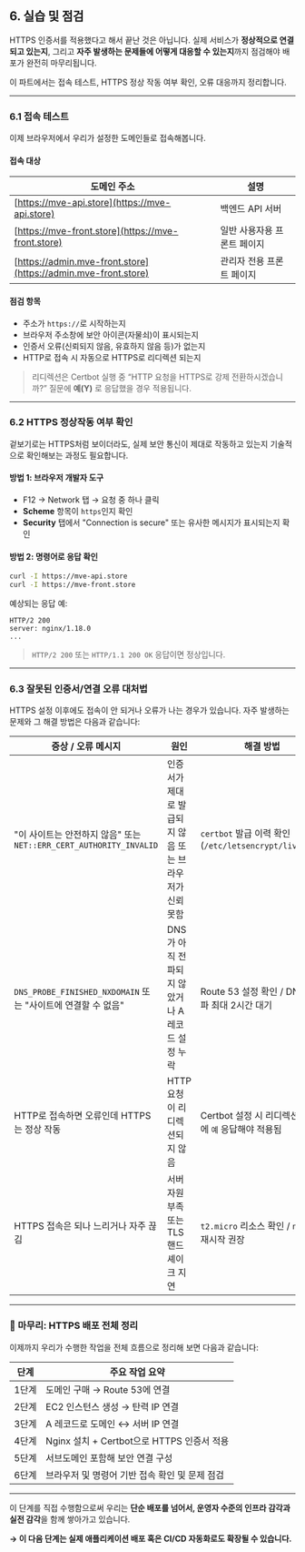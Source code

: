 ## 6. 실습 및 점검

HTTPS 인증서를 적용했다고 해서 끝난 것은 아닙니다.
실제 서비스가 **정상적으로 연결되고 있는지**, 그리고 **자주 발생하는 문제들에 어떻게 대응할 수 있는지**까지 점검해야 배포가 완전히 마무리됩니다.

이 파트에서는 접속 테스트, HTTPS 정상 작동 여부 확인, 오류 대응까지 정리합니다.

---

### 6.1 접속 테스트

이제 브라우저에서 우리가 설정한 도메인들로 접속해봅니다.

#### 접속 대상

| 도메인 주소                                                    | 설명                        |
| -------------------------------------------------------------- | --------------------------- |
| [https://mve-api.store](https://mve-api.store)                 | 백엔드 API 서버             |
| [https://mve-front.store](https://mve-front.store)             | 일반 사용자용 프론트 페이지 |
| [https://admin.mve-front.store](https://admin.mve-front.store) | 관리자 전용 프론트 페이지   |

#### 점검 항목

- 주소가 `https://`로 시작하는지
- 브라우저 주소창에 보안 아이콘(자물쇠)이 표시되는지
- 인증서 오류(신뢰되지 않음, 유효하지 않음 등)가 없는지
- HTTP로 접속 시 자동으로 HTTPS로 리디렉션 되는지

> 리디렉션은 Certbot 실행 중 “HTTP 요청을 HTTPS로 강제 전환하시겠습니까?” 질문에 **예(Y)** 로 응답했을 경우 적용됩니다.

---

### 6.2 HTTPS 정상작동 여부 확인

겉보기로는 HTTPS처럼 보이더라도, 실제 보안 통신이 제대로 작동하고 있는지 기술적으로 확인해보는 과정도 필요합니다.

#### 방법 1: 브라우저 개발자 도구

- F12 → Network 탭 → 요청 중 하나 클릭
- **Scheme** 항목이 `https`인지 확인
- **Security** 탭에서 "Connection is secure" 또는 유사한 메시지가 표시되는지 확인

#### 방법 2: 명령어로 응답 확인

```bash
curl -I https://mve-api.store
curl -I https://mve-front.store
```

예상되는 응답 예:

```
HTTP/2 200
server: nginx/1.18.0
...
```

> `HTTP/2 200` 또는 `HTTP/1.1 200 OK` 응답이면 정상입니다.

---

### 6.3 잘못된 인증서/연결 오류 대처법

HTTPS 설정 이후에도 접속이 안 되거나 오류가 나는 경우가 있습니다.
자주 발생하는 문제와 그 해결 방법은 다음과 같습니다:

| 증상 / 오류 메시지                                                 | 원인                                                    | 해결 방법                                              |
| ------------------------------------------------------------------ | ------------------------------------------------------- | ------------------------------------------------------ |
| "이 사이트는 안전하지 않음" 또는 `NET::ERR_CERT_AUTHORITY_INVALID` | 인증서가 제대로 발급되지 않음 또는 브라우저가 신뢰 못함 | `certbot` 발급 이력 확인 (`/etc/letsencrypt/live/...`) |
| `DNS_PROBE_FINISHED_NXDOMAIN` 또는 "사이트에 연결할 수 없음"       | DNS가 아직 전파되지 않았거나 A 레코드 설정 누락         | Route 53 설정 확인 / DNS 전파 최대 2시간 대기          |
| HTTP로 접속하면 오류인데 HTTPS는 정상 작동                         | HTTP 요청이 리디렉션되지 않음                           | Certbot 설정 시 리디렉션 질문에 `예` 응답해야 적용됨   |
| HTTPS 접속은 되나 느리거나 자주 끊김                               | 서버 자원 부족 또는 TLS 핸드셰이크 지연                 | `t2.micro` 리소스 확인 / `nginx` 재시작 권장           |

---

### 🧩 마무리: HTTPS 배포 전체 정리

이제까지 우리가 수행한 작업을 전체 흐름으로 정리해 보면 다음과 같습니다:

| 단계  | 주요 작업 요약                                 |
| ----- | ---------------------------------------------- |
| 1단계 | 도메인 구매 → Route 53에 연결                  |
| 2단계 | EC2 인스턴스 생성 → 탄력 IP 연결               |
| 3단계 | A 레코드로 도메인 ↔ 서버 IP 연결               |
| 4단계 | Nginx 설치 + Certbot으로 HTTPS 인증서 적용     |
| 5단계 | 서브도메인 포함해 보안 연결 구성               |
| 6단계 | 브라우저 및 명령어 기반 접속 확인 및 문제 점검 |

---

이 단계를 직접 수행함으로써 우리는 **단순 배포를 넘어서, 운영자 수준의 인프라 감각과 실전 감각**을 함께 쌓아가고 있습니다.

**→ 이 다음 단계는 실제 애플리케이션 배포 혹은 CI/CD 자동화로도 확장될 수 있습니다.**

